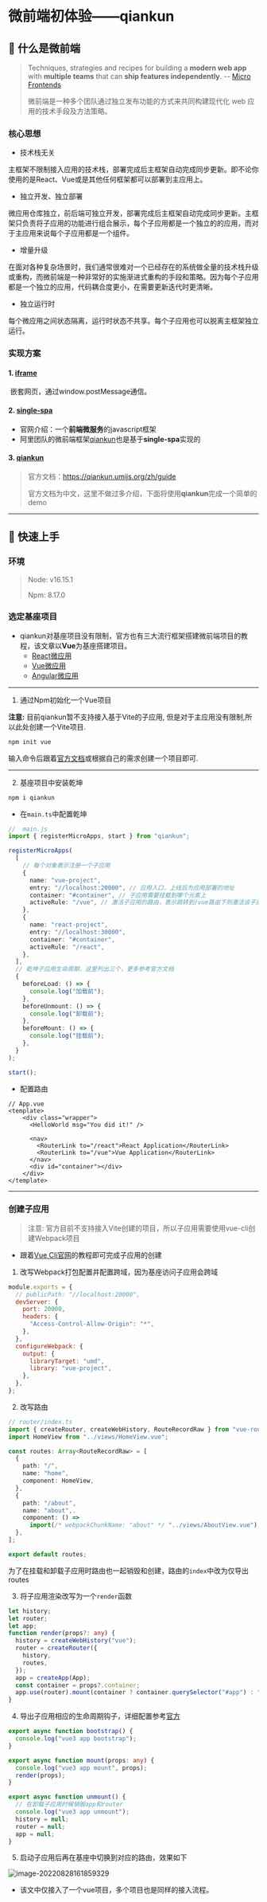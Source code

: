 # 微前端初体验——qiankun

## 🧐 什么是微前端

>  Techniques, strategies and recipes for building a **modern web app** with **multiple teams** that can **ship features independently**. -- [Micro Frontends](https://micro-frontends.org/)
>
> 微前端是一种多个团队通过独立发布功能的方式来共同构建现代化 web 应用的技术手段及方法策略。

### 核心思想

* 技术栈无关

​		 主框架不限制接入应用的技术栈，部署完成后主框架自动完成同步更新。即不论你使用的是React、Vue或是其他任何框架都可以部署到主应用上。

* 独立开发、独立部署

​		 微应用仓库独立，前后端可独立开发，部署完成后主框架自动完成同步更新。主框架只负责将子应用的功能进行组合展示，每个子应用都是一个独立的的应用，而对于主应用来说每个子应用都是一个组件。

* 增量升级

​		 在面对各种复杂场景时，我们通常很难对一个已经存在的系统做全量的技术栈升级或重构，而微前端是一种非常好的实施渐进式重构的手段和策略。因为每个子应用都是一个独立的应用，代码耦合度更小，在需要更新迭代时更清晰。

* 独立运行时

​		 每个微应用之间状态隔离，运行时状态不共享。每个子应用也可以脱离主框架独立运行。

### 实现方案

#### 1. [iframe](https://developer.mozilla.org/zh-CN/docs/Web/HTML/Element/iframe)

​	嵌套网页，通过window.postMessage通信。



#### 2. [single-spa](https://single-spa.js.org/)

* 官网介绍：一个**前端微服务**的javascript框架
* 阿里团队的微前端框架[qiankun](https://qiankun.umijs.org/zh)也是基于**single-spa**实现的



#### 3. [qiankun](https://qiankun.umijs.org/zh)

> 官方文档：https://qiankun.umijs.org/zh/guide
>
> 官方文档为中文，这里不做过多介绍，下面将使用**qiankun**完成一个简单的demo



---

## 🚀 快速上手

### 环境

> Node: v16.15.1
>
> Npm: 8.17.0

### 选定基座项目

* qiankun对基座项目没有限制，官方也有三大流行框架搭建微前端项目的教程，该文章以**Vue**为基座搭建项目。
  * [React微应用](https://qiankun.umijs.org/zh/guide/tutorial#react-%E5%BE%AE%E5%BA%94%E7%94%A8)
  * [Vue微应用](https://qiankun.umijs.org/zh/guide/tutorial#vue-%E5%BE%AE%E5%BA%94%E7%94%A8)
  * [Angular微应用](https://qiankun.umijs.org/zh/guide/tutorial#angular-%E5%BE%AE%E5%BA%94%E7%94%A8)

---

1. 通过Npm初始化一个Vue项目

**注意:**  目前qiankun暂不支持接入基于Vite的子应用, 但是对于主应用没有限制,所以此处创建一个Vite项目.

```powershell
npm init vue
```

输入命令后跟着[官方文档](https://vuejs.org/guide/quick-start.html#with-build-tools)或根据自己的需求创建一个项目即可.

---

2. 基座项目中安装乾坤

```powershell
npm i qiankun 
```

* 在`main.ts`中配置乾坤

```typescript
//  main.js
import { registerMicroApps, start } from "qiankun";

registerMicroApps(
  [
    // 每个对象表示注册一个子应用
    {
      name: "vue-project",
      entry: "//localhost:20000", // 应用入口，上线后为应用部署的地址
      container: "#container", // 子应用需要挂载到哪个元素上
      activeRule: "/vue", // 激活子应用的路由，表示跳转到/vue路由下则激活该子应用
    },
    {
      name: "react-project",
      entry: "//localhost:30000",
      container: "#container",
      activeRule: "/react",
    },
  ],
  // 乾坤子应用生命周期，这里列出三个，更多参考官方文档
  {
    beforeLoad: () => {
      console.log("加载前");
    },
    beforeUnmount: () => {
      console.log("卸载前");
    },
    beforeMount: () => {
      console.log("挂载前");
    },
  }
);

start();
```

* 配置路由

```vue
// App.vue
<template>
    <div class="wrapper">
      <HelloWorld msg="You did it!" />

      <nav>
        <RouterLink to="/react">React Application</RouterLink>
        <RouterLink to="/vue">Vue Application</RouterLink>
      </nav>
      <div id="container"></div>
    </div>
</template>
```



---

### 创建子应用

> 注意: 官方目前不支持接入Vite创建的项目，所以子应用需要使用vue-cli创建Webpack项目

* 跟着[Vue Cli官网](https://cli.vuejs.org/zh/guide/creating-a-project.html#vue-create)的教程即可完成子应用的创建

1. 改写Webpack打包配置并配置跨域，因为基座访问子应用会跨域

```js
module.exports = {
  // publicPath: "//localhost:20000",
  devServer: {
    port: 20000,
    headers: {
      "Access-Control-Allow-Origin": "*",
    },
  },
  configureWebpack: {
    output: {
      libraryTarget: "umd",
      library: "vue-project",
    },
  },
};
```

2. 改写路由

```typescript
// router/index.ts
import { createRouter, createWebHistory, RouteRecordRaw } from "vue-router";
import HomeView from "../views/HomeView.vue";

const routes: Array<RouteRecordRaw> = [
  {
    path: "/",
    name: "home",
    component: HomeView,
  },
  {
    path: "/about",
    name: "about",.
    component: () =>
      import(/* webpackChunkName: "about" */ "../views/AboutView.vue"),
  },
];

export default routes;
```

为了在挂载和卸载子应用时路由也一起销毁和创建，路由的`index`中改为仅导出routes



3. 将子应用渲染改写为一个`render`函数

```typescript
let history;
let router;
let app;
function render(props?: any) {
  history = createWebHistory("vue");
  router = createRouter({
    history,
    routes,
  });
  app = createApp(App);
  const container = props?.container;
  app.use(router).mount(container ? container.querySelector("#app") : "#app");
}
```

4. 导出子应用相应的生命周期钩子，详细配置参考[官方](https://qiankun.umijs.org/zh/guide/getting-started#1-%E5%AF%BC%E5%87%BA%E7%9B%B8%E5%BA%94%E7%9A%84%E7%94%9F%E5%91%BD%E5%91%A8%E6%9C%9F%E9%92%A9%E5%AD%90)

```typescript
export async function bootstrap() {
  console.log("vue3 app bootstrap");
}

export async function mount(props: any) {
  console.log("vue3 app mount", props);
  render(props);
}

export async function unmount() {
  // 在卸载子应用时候销毁app和router
  console.log("vue3 app unmount");
  history = null;
  router = null;
  app = null;
}

```

5. 启动子应用后再在基座中切换到对应的路由，效果如下

![image-20220828161859329](http://182.61.149.102/micro-fronted.png)

* 该文中仅接入了一个vue项目，多个项目也是同样的接入流程。
